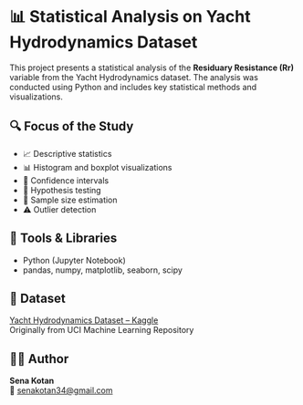# 📊 Statistical Analysis on Yacht Hydrodynamics Dataset

This project presents a statistical analysis of the **Residuary Resistance (Rr)** variable from the Yacht Hydrodynamics dataset. The analysis was conducted using Python and includes key statistical methods and visualizations.

## 🔍 Focus of the Study

- 📈 Descriptive statistics  
- 📊 Histogram and boxplot visualizations  
- 🎯 Confidence intervals  
- 🧪 Hypothesis testing  
- 📏 Sample size estimation  
- ⚠️ Outlier detection

## 🧰 Tools & Libraries

- Python (Jupyter Notebook)  
- pandas, numpy, matplotlib, seaborn, scipy

## 📁 Dataset

[Yacht Hydrodynamics Dataset – Kaggle](https://www.kaggle.com/datasets/heitornunes/yacht-hydrodynamics-data-set)  
Originally from UCI Machine Learning Repository

## 👩‍💻 Author

**Sena Kotan**  
📧 senakotan34@gmail.com



